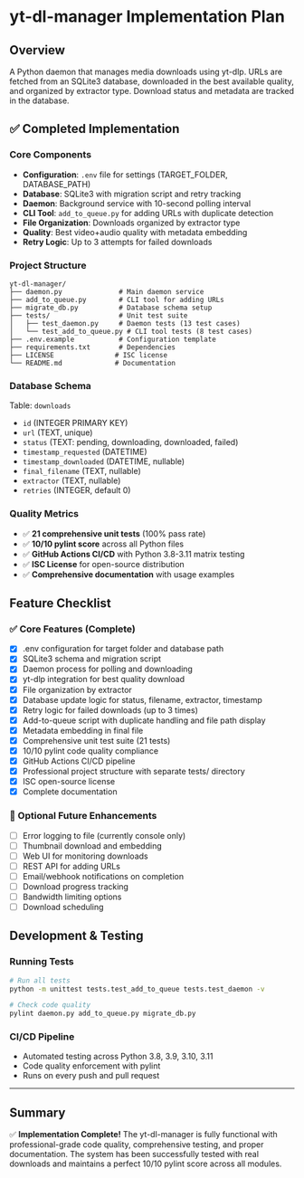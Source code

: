 # yt-dl-manager Implementation Plan

## Overview
A Python daemon that manages media downloads using yt-dlp. URLs are fetched from an SQLite3 database, downloaded in the best available quality, and organized by extractor type. Download status and metadata are tracked in the database.

## ✅ Completed Implementation

### Core Components
- **Configuration**: `.env` file for settings (TARGET_FOLDER, DATABASE_PATH)
- **Database**: SQLite3 with migration script and retry tracking
- **Daemon**: Background service with 10-second polling interval
- **CLI Tool**: `add_to_queue.py` for adding URLs with duplicate detection
- **File Organization**: Downloads organized by extractor type
- **Quality**: Best video+audio quality with metadata embedding
- **Retry Logic**: Up to 3 attempts for failed downloads

### Project Structure
```
yt-dl-manager/
├── daemon.py              # Main daemon service
├── add_to_queue.py        # CLI tool for adding URLs
├── migrate_db.py          # Database schema setup
├── tests/                 # Unit test suite
│   ├── test_daemon.py     # Daemon tests (13 test cases)
│   └── test_add_to_queue.py # CLI tool tests (8 test cases)
├── .env.example           # Configuration template
├── requirements.txt       # Dependencies
├── LICENSE               # ISC license
└── README.md             # Documentation
```

### Database Schema
Table: `downloads`
- `id` (INTEGER PRIMARY KEY)
- `url` (TEXT, unique)
- `status` (TEXT: pending, downloading, downloaded, failed)
- `timestamp_requested` (DATETIME)
- `timestamp_downloaded` (DATETIME, nullable)
- `final_filename` (TEXT, nullable)
- `extractor` (TEXT, nullable)
- `retries` (INTEGER, default 0)

### Quality Metrics
- ✅ **21 comprehensive unit tests** (100% pass rate)
- ✅ **10/10 pylint score** across all Python files
- ✅ **GitHub Actions CI/CD** with Python 3.8-3.11 matrix testing
- ✅ **ISC License** for open-source distribution
- ✅ **Comprehensive documentation** with usage examples

## Feature Checklist

### ✅ Core Features (Complete)
- [x] .env configuration for target folder and database path
- [x] SQLite3 schema and migration script
- [x] Daemon process for polling and downloading
- [x] yt-dlp integration for best quality download
- [x] File organization by extractor
- [x] Database update logic for status, filename, extractor, timestamp
- [x] Retry logic for failed downloads (up to 3 times)
- [x] Add-to-queue script with duplicate handling and file path display
- [x] Metadata embedding in final file
- [x] Comprehensive unit test suite (21 tests)
- [x] 10/10 pylint code quality compliance
- [x] GitHub Actions CI/CD pipeline
- [x] Professional project structure with separate tests/ directory
- [x] ISC open-source license
- [x] Complete documentation

### 🔮 Optional Future Enhancements
- [ ] Error logging to file (currently console only)
- [ ] Thumbnail download and embedding
- [ ] Web UI for monitoring downloads
- [ ] REST API for adding URLs
- [ ] Email/webhook notifications on completion
- [ ] Download progress tracking
- [ ] Bandwidth limiting options
- [ ] Download scheduling

## Development & Testing

### Running Tests
```bash
# Run all tests
python -m unittest tests.test_add_to_queue tests.test_daemon -v

# Check code quality
pylint daemon.py add_to_queue.py migrate_db.py
```

### CI/CD Pipeline
- Automated testing across Python 3.8, 3.9, 3.10, 3.11
- Code quality enforcement with pylint
- Runs on every push and pull request

---

## Summary
✅ **Implementation Complete!** The yt-dl-manager is fully functional with professional-grade code quality, comprehensive testing, and proper documentation. The system has been successfully tested with real downloads and maintains a perfect 10/10 pylint score across all modules.
